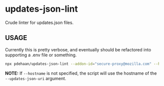 # updates-json-lint

Crude linter for updates.json files.

## USAGE

Currently this is pretty verbose, and eventually should be refactored into supporting a .env file or something.

```sh
npx pdehaan/updates-json-lint --addon-id="secure-proxy@mozilla.com" --hostname=fpn.firefox.com --updates-json-uri=https://fpn.firefox.com/downloads/browser/updates.json
```

**NOTE:** If `--hostname` is not specified, the script will use the hostname of the `--updates-json-uri` argument.
